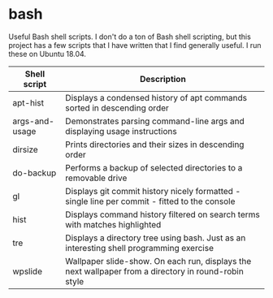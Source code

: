 # bash
Useful Bash shell scripts. I don't do a ton of Bash shell scripting, but this project has a few scripts that I have written that I find generally useful. I run these on Ubuntu 18.04.

| Shell script | Description |
| --- | --- |
| apt-hist | Displays a condensed history of apt commands sorted in descending order |
| args-and-usage | Demonstrates parsing command-line args and displaying usage instructions |
| dirsize | Prints directories and their sizes in descending order |
| do-backup | Performs a backup of selected directories to a removable drive |
| gl | Displays git commit history nicely formatted - single line per commit - fitted to the console |
| hist | Displays command history filtered on search terms with matches highlighted |
| tre | Displays a directory tree using bash. Just as an interesting shell programming exercise |
| wpslide | Wallpaper slide-show. On each run, displays the next wallpaper from a directory in round-robin style |
